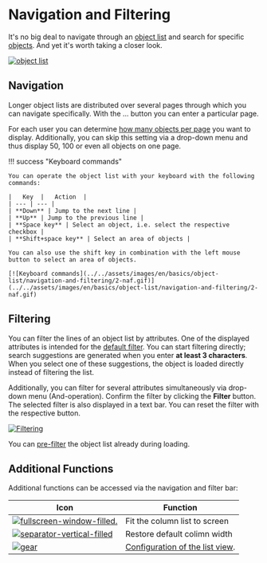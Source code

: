 # Navigation and Filtering

It's no big deal to navigate through an [object list](./index.md) and search for specific [objects](../structure-of-the-it-documentation.md). And yet it's worth taking a closer look.

[![object list](../../assets/images/en/basics/object-list/navigation-and-filtering/1-naf.png)](../../assets/images/en/basics/object-list/navigation-and-filtering/1-naf.png)

## Navigation

Longer object lists are distributed over several pages through which you can navigate specifically. With the ... button you can enter a particular page.

For each user you can determine [how many objects per page](./advanced-settings.md) you want to display. Additionally, you can skip this setting via a drop-down menu and thus display 50, 100 or even all objects on one page.

!!! success "Keyboard commands"

    You can operate the object list with your keyboard with the following commands:

    |   Key  |   Action  |
    | --- | --- |
    | **Down** | Jump to the next line |
    | **Up** | Jump to the previous line |
    | **Space key** | Select an object, i.e. select the respective checkbox |
    | **Shift+space key** | Select an area of objects |

    You can also use the shift key in combination with the left mouse button to select an area of objects.

    [![Keyboard commands](../../assets/images/en/basics/object-list/navigation-and-filtering/2-naf.gif)](../../assets/images/en/basics/object-list/navigation-and-filtering/2-naf.gif)

## Filtering

You can filter the lines of an object list by attributes. One of the displayed attributes is intended for the [default filter](./configuration-of-the-list-view.md). You can start filtering directly; search suggestions are generated when you enter **at least 3 characters**. When you select one of these suggestions, the object is loaded directly instead of filtering the list.

Additionally, you can filter for several attributes simultaneously via drop-down menu (And-operation). Confirm the filter by clicking the **Filter** button. The selected filter is also displayed in a text bar. You can reset the filter with the respective button.

[![Filtering](../../assets/images/en/basics/object-list/navigation-and-filtering/3-naf.png)](../../assets/images/en/basics/object-list/navigation-and-filtering/3-naf.png)

You can [pre-filter](./configuration-of-the-list-view.md) the object list already during loading.

## Additional Functions

Additional functions can be accessed via the navigation and filter bar:

|   Icon  |   Function  |
| --- | --- |
| [![fullscreen-window-filled.](../../assets/images/en/basics/object-list/navigation-and-filtering/fullscreen-window-filled.svg)](../../assets/images/en/basics/object-list/navigation-and-filtering/fullscreen-window-filled.svg) | Fit the column list to screen |
| [![separator-vertical-filled](../../assets/images/en/basics/object-list/navigation-and-filtering/separator-vertical-filled.svg)](../../assets/images/en/basics/object-list/navigation-and-filtering/separator-vertical-filled.svg) | Restore default colimn width |
| [![gear](../../assets/images/en/basics/object-list/navigation-and-filtering/gear.svg)](../../assets/images/en/basics/object-list/navigation-and-filtering/gear.svg) | [Configuration of the list view](./configuration-of-the-list-view.md). |
